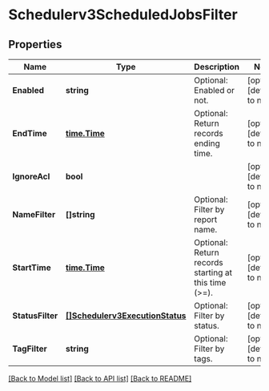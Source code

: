 # Schedulerv3ScheduledJobsFilter

## Properties
Name | Type | Description | Notes
------------ | ------------- | ------------- | -------------
**Enabled** | **string** | Optional: Enabled or not. | [optional] [default to null]
**EndTime** | [**time.Time**](time.Time.md) | Optional: Return records ending time. | [optional] [default to null]
**IgnoreAcl** | **bool** |  | [optional] [default to null]
**NameFilter** | **[]string** | Optional: Filter by report name. | [optional] [default to null]
**StartTime** | [**time.Time**](time.Time.md) | Optional: Return records starting at this time (&gt;&#x3D;). | [optional] [default to null]
**StatusFilter** | [**[]Schedulerv3ExecutionStatus**](schedulerv3ExecutionStatus.md) | Optional: Filter by status. | [optional] [default to null]
**TagFilter** | **string** | Optional: Filter by tags. | [optional] [default to null]

[[Back to Model list]](../README.md#documentation-for-models) [[Back to API list]](../README.md#documentation-for-api-endpoints) [[Back to README]](../README.md)

